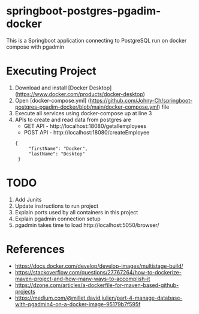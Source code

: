 # springboot-postgres-pgadim-docker
This is a Springboot application connecting to PostgreSQL run on docker compose with pgadmin

# Executing Project
1. Download and install [Docker Desktop] (https://www.docker.com/products/docker-desktop)
2. Open [docker-compose.yml] (https://github.com/Johny-Ch/springboot-postgres-pgadim-docker/blob/main/docker-compose.yml) file
3. Execute all services using docker-compose up at line 3
4. APIs to create and read data from postgres are
   * GET API - http://localhost:18080/getallemployees
   * POST API - http://localhost:18080/createEmployee
   ```
   {
        "firstName": "Docker",
        "lastName": "Desktop"
    }
   ```

# TODO
1. Add Junits
2. Update instructions to run project 
3. Explain ports used by all containers in this project
4. Explain pgadmin connection setup
5. pgadmin takes time to load http://localhost:5050/browser/
   
# References
* https://docs.docker.com/develop/develop-images/multistage-build/
* https://stackoverflow.com/questions/27767264/how-to-dockerize-maven-project-and-how-many-ways-to-accomplish-it
* https://dzone.com/articles/a-dockerfile-for-maven-based-github-projects
* https://medium.com/@millet.david.julien/part-4-manage-database-with-pgadmin4-on-a-docker-image-95179b7f595f
